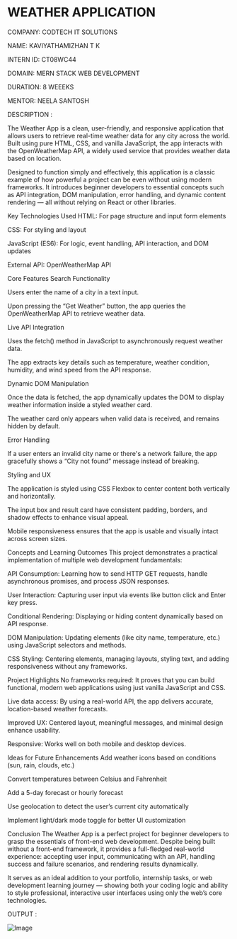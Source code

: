 # WEATHER APPLICATION

COMPANY: CODTECH IT SOLUTIONS

NAME: KAVIYATHAMIZHAN T K

INTERN ID: CT08WC44

DOMAIN: MERN STACK WEB DEVELOPMENT

DURATION: 8 WEEEKS

MENTOR: NEELA SANTOSH

DESCRIPTION : 

The Weather App is a clean, user-friendly, and responsive application that allows users to retrieve real-time weather data for any city across the world. Built using pure HTML, CSS, and vanilla JavaScript, the app interacts with the OpenWeatherMap API, a widely used service that provides weather data based on location.

Designed to function simply and effectively, this application is a classic example of how powerful a project can be even without using modern frameworks. It introduces beginner developers to essential concepts such as API integration, DOM manipulation, error handling, and dynamic content rendering — all without relying on React or other libraries.

Key Technologies Used
HTML: For page structure and input form elements

CSS: For styling and layout

JavaScript (ES6): For logic, event handling, API interaction, and DOM updates

External API: OpenWeatherMap API

Core Features
Search Functionality

Users enter the name of a city in a text input.

Upon pressing the “Get Weather” button, the app queries the OpenWeatherMap API to retrieve weather data.

Live API Integration

Uses the fetch() method in JavaScript to asynchronously request weather data.

The app extracts key details such as temperature, weather condition, humidity, and wind speed from the API response.

Dynamic DOM Manipulation

Once the data is fetched, the app dynamically updates the DOM to display weather information inside a styled weather card.

The weather card only appears when valid data is received, and remains hidden by default.

Error Handling

If a user enters an invalid city name or there's a network failure, the app gracefully shows a “City not found” message instead of breaking.

Styling and UX

The application is styled using CSS Flexbox to center content both vertically and horizontally.

The input box and result card have consistent padding, borders, and shadow effects to enhance visual appeal.

Mobile responsiveness ensures that the app is usable and visually intact across screen sizes.

Concepts and Learning Outcomes
This project demonstrates a practical implementation of multiple web development fundamentals:

API Consumption: Learning how to send HTTP GET requests, handle asynchronous promises, and process JSON responses.

User Interaction: Capturing user input via events like button click and Enter key press.

Conditional Rendering: Displaying or hiding content dynamically based on API response.

DOM Manipulation: Updating elements (like city name, temperature, etc.) using JavaScript selectors and methods.

CSS Styling: Centering elements, managing layouts, styling text, and adding responsiveness without any frameworks.

Project Highlights
No frameworks required: It proves that you can build functional, modern web applications using just vanilla JavaScript and CSS.

Live data access: By using a real-world API, the app delivers accurate, location-based weather forecasts.

Improved UX: Centered layout, meaningful messages, and minimal design enhance usability.

Responsive: Works well on both mobile and desktop devices.

Ideas for Future Enhancements
Add weather icons based on conditions (sun, rain, clouds, etc.)

Convert temperatures between Celsius and Fahrenheit

Add a 5-day forecast or hourly forecast

Use geolocation to detect the user’s current city automatically

Implement light/dark mode toggle for better UI customization

Conclusion
The Weather App is a perfect project for beginner developers to grasp the essentials of front-end web development. Despite being built without a front-end framework, it provides a full-fledged real-world experience: accepting user input, communicating with an API, handling success and failure scenarios, and rendering results dynamically.

It serves as an ideal addition to your portfolio, internship tasks, or web development learning journey — showing both your coding logic and ability to style professional, interactive user interfaces using only the web’s core technologies.

OUTPUT :

![Image](https://github.com/user-attachments/assets/bbe37652-b65d-4283-927e-cc51840a27c5)
